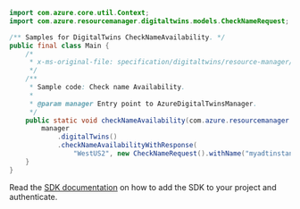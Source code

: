```java
import com.azure.core.util.Context;
import com.azure.resourcemanager.digitaltwins.models.CheckNameRequest;

/** Samples for DigitalTwins CheckNameAvailability. */
public final class Main {
    /*
     * x-ms-original-file: specification/digitaltwins/resource-manager/Microsoft.DigitalTwins/preview/2021-06-30-preview/examples/DigitalTwinsCheckNameAvailability_example.json
     */
    /**
     * Sample code: Check name Availability.
     *
     * @param manager Entry point to AzureDigitalTwinsManager.
     */
    public static void checkNameAvailability(com.azure.resourcemanager.digitaltwins.AzureDigitalTwinsManager manager) {
        manager
            .digitalTwins()
            .checkNameAvailabilityWithResponse(
                "WestUS2", new CheckNameRequest().withName("myadtinstance"), Context.NONE);
    }
}
```

Read the [SDK documentation](https://github.com/Azure/azure-sdk-for-java/blob/azure-resourcemanager-digitaltwins_1.0.0-beta.2/sdk/digitaltwins/azure-resourcemanager-digitaltwins/README.md) on how to add the SDK to your project and authenticate.
